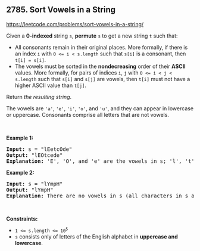 ## 2785. Sort Vowels in a String

<https://leetcode.com/problems/sort-vowels-in-a-string/>

<div class="px-5 pt-4"><div class="flex"></div><div class="xFUwe" data-track-load="description_content"><p>Given a <strong>0-indexed</strong> string <code>s</code>, <strong>permute</strong> <code>s</code> to get a new string <code>t</code> such that:</p>

<ul>
 <li>All consonants remain in their original places. More formally, if there is an index <code>i</code> with <code>0 &lt;= i &lt; s.length</code> such that <code>s[i]</code> is a consonant, then <code>t[i] = s[i]</code>.</li>
 <li>The vowels must be sorted in the <strong>nondecreasing</strong> order of their <strong>ASCII</strong> values. More formally, for pairs of indices <code>i</code>, <code>j</code> with <code>0 &lt;= i &lt; j &lt; s.length</code> such that <code>s[i]</code> and <code>s[j]</code> are vowels, then <code>t[i]</code> must not have a higher ASCII value than <code>t[j]</code>.</li>
</ul>

<p>Return <em>the resulting string</em>.</p>

<p>The vowels are <code>'a'</code>, <code>'e'</code>, <code>'i'</code>, <code>'o'</code>, and <code>'u'</code>, and they can appear in lowercase or uppercase. Consonants comprise all letters that are not vowels.</p>

<p>&nbsp;</p>
<p><strong class="example">Example 1:</strong></p>

<pre><strong>Input:</strong> s = "lEetcOde"
<strong>Output:</strong> "lEOtcede"
<strong>Explanation:</strong> 'E', 'O', and 'e' are the vowels in s; 'l', 't', 'c', and 'd' are all consonants. The vowels are sorted according to their ASCII values, and the consonants remain in the same places.
</pre>

<p><strong class="example">Example 2:</strong></p>

<pre><strong>Input:</strong> s = "lYmpH"
<strong>Output:</strong> "lYmpH"
<strong>Explanation:</strong> There are no vowels in s (all characters in s are consonants), so we return "lYmpH".
</pre>

<p>&nbsp;</p>
<p><strong>Constraints:</strong></p>

<ul>
 <li><code>1 &lt;= s.length &lt;= 10<sup>5</sup></code></li>
 <li><code>s</code> consists only of letters of the&nbsp;English alphabet&nbsp;in <strong>uppercase and lowercase</strong>.</li>
</ul>
</div></div>
